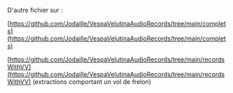D'autre fichier sur :

[https://github.com/Jodaille/VespaVelutinaAudioRecords/tree/main/complets](https://github.com/Jodaille/VespaVelutinaAudioRecords/tree/main/complets)

[https://github.com/Jodaille/VespaVelutinaAudioRecords/tree/main/recordsWithVV](https://github.com/Jodaille/VespaVelutinaAudioRecords/tree/main/recordsWithVV) 
 (extractions comportant un vol de frelon)

